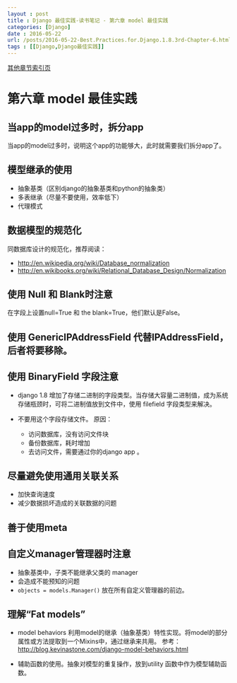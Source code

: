 ```yaml
---
layout : post
title : Django 最佳实践-读书笔记 - 第六章 model 最佳实践
categories: [Django] 
date : 2016-05-22
url: /posts/2016-05-22-Best.Practices.for.Django.1.8.3rd-Chapter-6.html 
tags : [[Django,Django最佳实践]]
---
```



[其他章节索引页](2016-05-22-Best.Practices.for.Django.1.8.3rd-Index.html)

# 第六章 model 最佳实践

## 当app的model过多时，拆分app

当app的model过多时，说明这个app的功能够大，此时就需要我们拆分app了。

## 模型继承的使用

- 抽象基类（区别django的抽象基类和python的抽象类）
- 多表继承（尽量不要使用，效率低下）
- 代理模式
<!-- more -->
## 数据模型的规范化

同数据库设计的规范化，推荐阅读：

- http://en.wikipedia.org/wiki/Database_normalization
- http://en.wikibooks.org/wiki/Relational_Database_Design/Normalization
 
## 使用 Null 和 Blank时注意

在字段上设置null=True 和 the blank=True，他们默认是False。

## 使用 GenericIPAddressField 代替IPAddressField，后者将要移除。

## 使用 BinaryField 字段注意

- django 1.8 增加了存储二进制的字段类型。当存储大容量二进制值，成为系统存储瓶颈时，可将二进制值放到文件中，使用 filefield 字段类型来解决。

- 不要用这个字段存储文件。
  原因：
  - 访问数据库，没有访问文件块
  - 备份数据库，耗时增加
  - 去访问文件，需要通过你的django app 。


## 尽量避免使用通用关联关系

- 加快查询速度
- 减少数据损坏造成的关联数据的问题


## 善于使用meta

## 自定义manager管理器时注意

- 抽象基类中，子类不能继承父类的 manager 
- 会造成不能预知的问题
- `objects = models.Manager()` 放在所有自定义管理器的前边。


## 理解“Fat models”

- model behaviors 利用model的继承（抽象基类）特性实现。将model的部分属性或方法提取到一个Mixins中，通过继承来共用。 参考：
http://blog.kevinastone.com/django-model-behaviors.html

- 辅助函数的使用。抽象对模型的重复操作，放到utility 函数中作为模型辅助函数。
